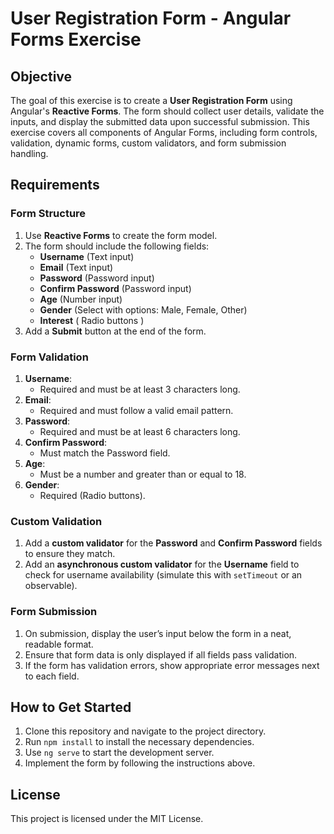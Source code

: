 # User Registration Form - Angular Forms Exercise

## Objective

The goal of this exercise is to create a **User Registration Form** using Angular's **Reactive Forms**. The form should collect user details, validate the inputs, and display the submitted data upon successful submission. This exercise covers all components of Angular Forms, including form controls, validation, dynamic forms, custom validators, and form submission handling.

## Requirements

### Form Structure

1. Use **Reactive Forms** to create the form model.
2. The form should include the following fields:
   - **Username** (Text input)
   - **Email** (Text input)
   - **Password** (Password input)
   - **Confirm Password** (Password input)
   - **Age** (Number input)
   - **Gender** (Select with options: Male, Female, Other)
   - **Interest** ( Radio buttons )
3. Add a **Submit** button at the end of the form.

### Form Validation

1. **Username**:
   - Required and must be at least 3 characters long.
2. **Email**:
   - Required and must follow a valid email pattern.
3. **Password**:
   - Required and must be at least 6 characters long.
4. **Confirm Password**:
   - Must match the Password field.
5. **Age**:
   - Must be a number and greater than or equal to 18.
6. **Gender**:
   - Required (Radio buttons).

### Custom Validation

1. Add a **custom validator** for the **Password** and **Confirm Password** fields to ensure they match.
2. Add an **asynchronous custom validator** for the **Username** field to check for username availability (simulate this with `setTimeout` or an observable).

### Form Submission

1. On submission, display the user’s input below the form in a neat, readable format.
2. Ensure that form data is only displayed if all fields pass validation.
3. If the form has validation errors, show appropriate error messages next to each field.

## How to Get Started

1. Clone this repository and navigate to the project directory.
2. Run `npm install` to install the necessary dependencies.
3. Use `ng serve` to start the development server.
4. Implement the form by following the instructions above.

## License

This project is licensed under the MIT License.
